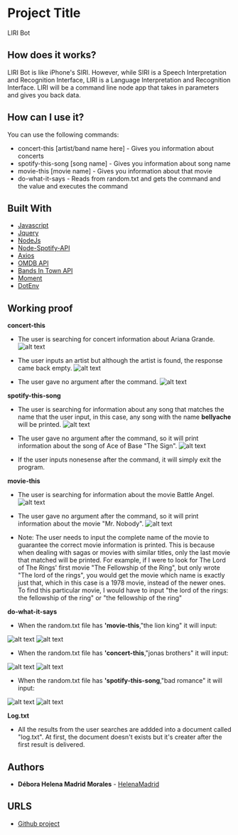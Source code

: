 # Project Title

LIRI Bot

## How does it works?

LIRI Bot is like iPhone's SIRI. However, while SIRI is a Speech Interpretation and Recognition Interface, LIRI is a Language Interpretation and Recognition Interface. LIRI will be a command line node app that takes in parameters and gives you back data.

## How can I use it?

You can use the following commands:

* concert-this [artist/band name here] - Gives you information about concerts
* spotify-this-song [song name] - Gives you information about song name
* movie-this [movie name] - Gives you information about that movie
* do-what-it-says - Reads from random.txt and gets the command and the value and executes the command

## Built With

* [Javascript](https://www.javascript.com/)
* [Jquery](https://jquery.com/)
* [NodeJs](https://nodejs.org/en/)
* [Node-Spotify-API](https://www.npmjs.com/package/node-spotify-api)
* [Axios](https://www.npmjs.com/package/axios)
* [OMDB API](http://www.omdbapi.com/)
* [Bands In Town API](http://www.artists.bandsintown.com/bandsintown-api)
* [Moment](https://www.npmjs.com/package/moment)
* [DotEnv](https://www.npmjs.com/package/dotenv)

## Working proof

**concert-this**

* The user is searching for concert information about Ariana Grande.
![alt text](https://github.com/HelenaMadrid/liri-node-app/blob/master/images/concert-this-ariana-grande.gif "concert-this ariana grande")

* The user inputs an artist but although the artist is found, the response came back empty.
![alt text](https://github.com/HelenaMadrid/liri-node-app/blob/master/images/concert-this-christina-aguilera.gif "concert-this christina aguilera")

* The user gave no argument after the command.
![alt text](https://github.com/HelenaMadrid/liri-node-app/blob/master/images/concert-this-empty.gif "concert-this")


**spotify-this-song**

* The user is searching for information about any song that matches the name that the user input, in this case, any song with the name **bellyache** will be printed.
![alt text](https://github.com/HelenaMadrid/liri-node-app/blob/master/images/spotify-this-song-bellyache-short.gif "spotify-this-song bellyache")

* The user gave no argument after the command, so it will print information about the song of Ace of Base "The Sign".
![alt text](https://github.com/HelenaMadrid/liri-node-app/blob/master/images/spotify-this-song-empty.gif "spotify-this-song")

* If the user inputs nonesense after the command, it will simply exit the program.

**movie-this**

* The user is searching for information about the movie Battle Angel.
![alt text](https://github.com/HelenaMadrid/liri-node-app/blob/master/images/movie-this-battle-angel.gif "movie-this battle angel")

* The user gave no argument after the command, so it will print information about the movie "Mr. Nobody".
![alt text](https://github.com/HelenaMadrid/liri-node-app/blob/master/images/movie-this-empty.gif "movie-this")

* Note: The user needs to input the complete name of the movie to guarantee the correct movie information is printed. This is because when dealing with sagas or movies with similar titles, only the last movie that matched will be printed. For example, if I were to look for The Lord of The Rings' first movie "The Fellowship of the Ring", but only wrote "The lord of the rings", you would get the movie which name is exactly just that, which in this case is a 1978 movie, instead of the newer ones. To find this particular movie, I would have to input "the lord of the rings: the fellowship of the ring" or "the fellowship of the ring"

**do-what-it-says**

* When the random.txt file has **'movie-this**,"the lion king" it will input:

![alt text](https://github.com/HelenaMadrid/liri-node-app/blob/master/images/random-movie-this.png "random-movie-this")
![alt text](https://github.com/HelenaMadrid/liri-node-app/blob/master/images/do-what-it-says-movie-this-lion-king.gif "random-movie-this lion king")

* When the random.txt file has **'concert-this**,"jonas brothers" it will input:

![alt text](https://github.com/HelenaMadrid/liri-node-app/blob/master/images/random-concert-this.png "random-concert-this")
![alt text](https://github.com/HelenaMadrid/liri-node-app/blob/master/images/do-what-it-says-concert-this-jonas-brothers.gif "random-concert-this jonas brothers")

* When the random.txt file has **'spotify-this-song**,"bad romance" it will input:

![alt text](https://github.com/HelenaMadrid/liri-node-app/blob/master/images/random-spotify.png "random-spotify-this-song")
![alt text](https://github.com/HelenaMadrid/liri-node-app/blob/master/images/do-what-it-says-spotify-this-song-bad-romance.gif "random-spotify-this-song bad romance")

**Log.txt**
* All the results from the user searches are addded into a document called "log.txt". At first, the document doesn't exists but it's creater after the first result is delivered.

## Authors

* **Débora Helena Madrid Morales** - [HelenaMadrid](https://github.com/HelenaMadrid)


## URLS

* [Github project](https://github.com/HelenaMadrid/liri-node-app)
